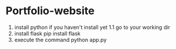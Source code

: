 # Portfolio-website

1. install python if you haven't install yet
1.1 go to your working dir 
2. install flask
    pip install flask
3. execute the command 
    python app.py  

